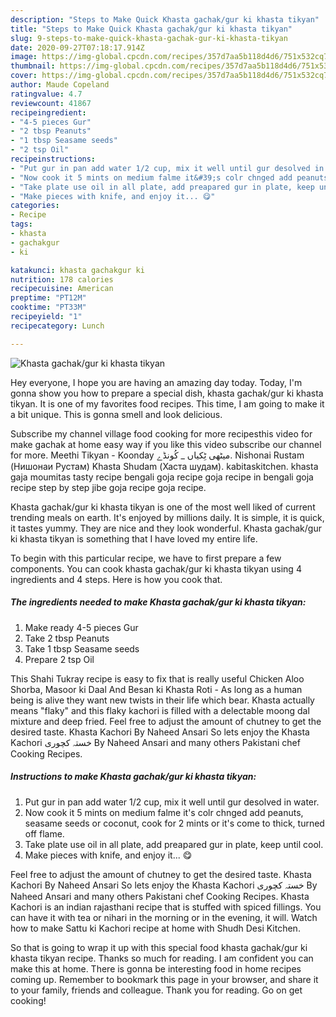 ```yaml
---
description: "Steps to Make Quick Khasta gachak/gur ki khasta tikyan"
title: "Steps to Make Quick Khasta gachak/gur ki khasta tikyan"
slug: 9-steps-to-make-quick-khasta-gachak-gur-ki-khasta-tikyan
date: 2020-09-27T07:18:17.914Z
image: https://img-global.cpcdn.com/recipes/357d7aa5b118d4d6/751x532cq70/khasta-gachakgur-ki-khasta-tikyan-recipe-main-photo.jpg
thumbnail: https://img-global.cpcdn.com/recipes/357d7aa5b118d4d6/751x532cq70/khasta-gachakgur-ki-khasta-tikyan-recipe-main-photo.jpg
cover: https://img-global.cpcdn.com/recipes/357d7aa5b118d4d6/751x532cq70/khasta-gachakgur-ki-khasta-tikyan-recipe-main-photo.jpg
author: Maude Copeland
ratingvalue: 4.7
reviewcount: 41867
recipeingredient:
- "4-5 pieces Gur"
- "2 tbsp Peanuts"
- "1 tbsp Seasame seeds"
- "2 tsp Oil"
recipeinstructions:
- "Put gur in pan add water 1/2 cup, mix it well until gur desolved in water."
- "Now cook it 5 mints on medium falme it&#39;s colr chnged add peanuts, seasame seeds or coconut, cook for 2 mints or it&#39;s come to thick, turned off flame."
- "Take plate use oil in all plate, add preapared gur in plate, keep until cool."
- "Make pieces with knife, and enjoy it... 😋"
categories:
- Recipe
tags:
- khasta
- gachakgur
- ki

katakunci: khasta gachakgur ki 
nutrition: 178 calories
recipecuisine: American
preptime: "PT12M"
cooktime: "PT33M"
recipeyield: "1"
recipecategory: Lunch

---
```



![Khasta gachak/gur ki khasta tikyan](https://img-global.cpcdn.com/recipes/357d7aa5b118d4d6/751x532cq70/khasta-gachakgur-ki-khasta-tikyan-recipe-main-photo.jpg)

Hey everyone, I hope you are having an amazing day today. Today, I'm gonna show you how to prepare a special dish, khasta gachak/gur ki khasta tikyan. It is one of my favorites food recipes. This time, I am going to make it a bit unique. This is gonna smell and look delicious.

Subscribe my channel village food cooking for more recipesthis video for make gachak at home easy way if you like this video subscribe our channel for more. Meethi Tikyan - Koonday میٹهی ٹِکیاں _ کُونڈے. Nishonai Rustam (Нишонаи Рустам) Khasta Shudam (Хаста шудам). kabitaskitchen. khasta gaja moumitas tasty recipe bengali goja recipe goja recipe in bengali goja recipe step by step jibe goja recipe goja recipe.

Khasta gachak/gur ki khasta tikyan is one of the most well liked of current trending meals on earth. It's enjoyed by millions daily. It is simple, it is quick, it tastes yummy. They are nice and they look wonderful. Khasta gachak/gur ki khasta tikyan is something that I have loved my entire life.


To begin with this particular recipe, we have to first prepare a few components. You can cook khasta gachak/gur ki khasta tikyan using 4 ingredients and 4 steps. Here is how you cook that.

<!--inarticleads1-->

##### The ingredients needed to make Khasta gachak/gur ki khasta tikyan:

1. Make ready 4-5 pieces Gur
1. Take 2 tbsp Peanuts
1. Take 1 tbsp Seasame seeds
1. Prepare 2 tsp Oil


This Shahi Tukray recipe is easy to fix that is really useful Chicken Aloo Shorba, Masoor ki Daal And Besan ki Khasta Roti - As long as a human being is alive they want new twists in their life which bear. Khasta actually means &#34;flaky&#34; and this flaky kachori is filled with a delectable moong dal mixture and deep fried. Feel free to adjust the amount of chutney to get the desired taste. Khasta Kachori By Naheed Ansari So lets enjoy the Khasta Kachori خستہ کچوری By Naheed Ansari and many others Pakistani chef Cooking Recipes. 

<!--inarticleads2-->

##### Instructions to make Khasta gachak/gur ki khasta tikyan:

1. Put gur in pan add water 1/2 cup, mix it well until gur desolved in water.
1. Now cook it 5 mints on medium falme it&#39;s colr chnged add peanuts, seasame seeds or coconut, cook for 2 mints or it&#39;s come to thick, turned off flame.
1. Take plate use oil in all plate, add preapared gur in plate, keep until cool.
1. Make pieces with knife, and enjoy it... 😋


Feel free to adjust the amount of chutney to get the desired taste. Khasta Kachori By Naheed Ansari So lets enjoy the Khasta Kachori خستہ کچوری By Naheed Ansari and many others Pakistani chef Cooking Recipes. Khasta Kachori is an indian rajasthani recipe that is stuffed with spiced fillings. You can have it with tea or nihari in the morning or in the evening, it will. Watch how to make Sattu ki Kachori recipe at home with Shudh Desi Kitchen. 

So that is going to wrap it up with this special food khasta gachak/gur ki khasta tikyan recipe. Thanks so much for reading. I am confident you can make this at home. There is gonna be interesting food in home recipes coming up. Remember to bookmark this page in your browser, and share it to your family, friends and colleague. Thank you for reading. Go on get cooking!
